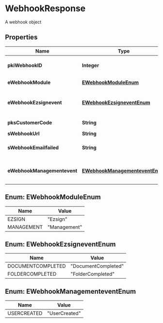 

# WebhookResponse

A webhook object

## Properties

Name | Type | Description | Notes
------------ | ------------- | ------------- | -------------
**pkiWebhookID** | **Integer** | The Webhook ID. This value is visible in the admin interface. | 
**eWebhookModule** | [**EWebhookModuleEnum**](#EWebhookModuleEnum) | The Module generating the Event. | 
**eWebhookEzsignevent** | [**EWebhookEzsigneventEnum**](#EWebhookEzsigneventEnum) | This Ezsign Event. This property will be set only if the Module is \&quot;Ezsign\&quot;. |  [optional]
**pksCustomerCode** | **String** | The customer code assigned to your account | 
**sWebhookUrl** | **String** | The url being called | 
**sWebhookEmailfailed** | **String** | The email that will receive the webhook in case all attempts fail. | 
**eWebhookManagementevent** | [**EWebhookManagementeventEnum**](#EWebhookManagementeventEnum) | This Management Event. This property will be set only if the Module is \&quot;Management\&quot;. |  [optional]



## Enum: EWebhookModuleEnum

Name | Value
---- | -----
EZSIGN | &quot;Ezsign&quot;
MANAGEMENT | &quot;Management&quot;



## Enum: EWebhookEzsigneventEnum

Name | Value
---- | -----
DOCUMENTCOMPLETED | &quot;DocumentCompleted&quot;
FOLDERCOMPLETED | &quot;FolderCompleted&quot;



## Enum: EWebhookManagementeventEnum

Name | Value
---- | -----
USERCREATED | &quot;UserCreated&quot;



